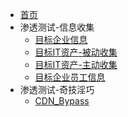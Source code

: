 - [首页](/)
- 渗透测试-信息收集
  - [目标企业信息](渗透测试-信息收集/目标企业信息.md)
  - [目标IT资产-被动收集](渗透测试-信息收集/目标IT资产-被动收集.md)
  - [目标IT资产-主动收集](渗透测试-信息收集/目标IT资产-主动收集.md)
  - [目标企业员工信息](渗透测试-信息收集/目标企业员工信息.md)
- 渗透测试-奇技淫巧
  - [CDN_Bypass](渗透测试-信息收集/CDN_Bypass.md)